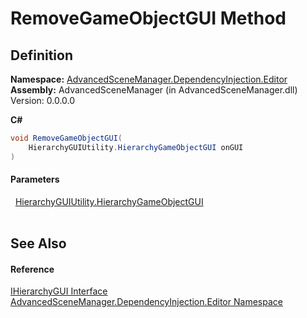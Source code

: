 # RemoveGameObjectGUI Method




## Definition
**Namespace:** <a href="N_AdvancedSceneManager_DependencyInjection_Editor">AdvancedSceneManager.DependencyInjection.Editor</a>  
**Assembly:** AdvancedSceneManager (in AdvancedSceneManager.dll) Version: 0.0.0.0

**C#**
``` C#
void RemoveGameObjectGUI(
	HierarchyGUIUtility.HierarchyGameObjectGUI onGUI
)
```



#### Parameters
<dl><dt>  <a href="T_AdvancedSceneManager_Editor_Utility_HierarchyGUIUtility_HierarchyGameObjectGUI">HierarchyGUIUtility.HierarchyGameObjectGUI</a></dt><dd> </dd></dl>

## See Also


#### Reference
<a href="T_AdvancedSceneManager_DependencyInjection_Editor_IHierarchyGUI">IHierarchyGUI Interface</a>  
<a href="N_AdvancedSceneManager_DependencyInjection_Editor">AdvancedSceneManager.DependencyInjection.Editor Namespace</a>  
